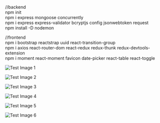 
//backend <br/>
npm init  <br/>
npm i express mongoose concurrently  <br/>
npm i express express-validator bcryptjs config jsonwebtoken request <br/>
npm install -D nodemon <br/>


//frontend <br/>
npm i bootstrap reactstrap uuid react-transition-group <br/>
npm i axios react-router-dom react-redux redux-thunk redux-devtools-extension <br/>
npm i moment react-moment favicon date-picker react-table react-toggle<br/>

![Test Image 1]()

![Test Image 2]()

![Test Image 3]()

![Test Image 4]()

![Test Image 5]()

![Test Image 6]()